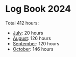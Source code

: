 # Log Book 2024

Total 412 hours:
- [July](2024-07.md): 20 hours
- [August](2024-08.md): 126 hours
- [September](2024-09.md): 120 hours
- [October](2024-10.md): 146 hours
